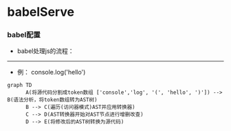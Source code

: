 # babelServe
### babel配置

- babel处理js的流程：
***
  - 例： console.log('hello')
 ```
 graph TD
       A(将源代码分割成token数组 ['console','log', '(', 'hello', ')']) --> B(语法分析，将token数组转为AST树)
       B --> C(遍历(访问器模式)AST并应用转换器)
       C --> D(AST转换器开始对AST节点进行增删改查)
       D --> E(将修改后的AST树转换为源代码)
```
